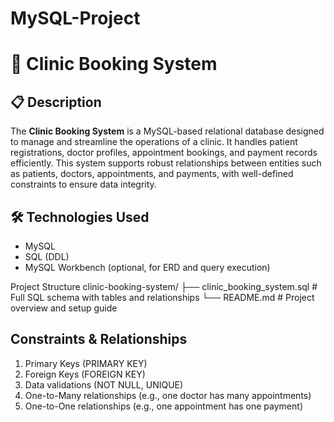 # MySQL-Project
# 🏥 Clinic Booking System

## 📋 Description

The **Clinic Booking System** is a MySQL-based relational database designed to manage and streamline the operations of a clinic. It handles patient registrations, doctor profiles, appointment bookings, and payment records efficiently. This system supports robust relationships between entities such as patients, doctors, appointments, and payments, with well-defined constraints to ensure data integrity.

## 🛠️ Technologies Used

- MySQL
- SQL (DDL)
- MySQL Workbench (optional, for ERD and query execution)

Project Structure
clinic-booking-system/
├── clinic_booking_system.sql   # Full SQL schema with tables and relationships
└── README.md                   # Project overview and setup guide

## Constraints & Relationships
1. Primary Keys (PRIMARY KEY)
2. Foreign Keys (FOREIGN KEY)
3. Data validations (NOT NULL, UNIQUE)
4. One-to-Many relationships (e.g., one doctor has many appointments)
5. One-to-One relationships (e.g., one appointment has one payment)

